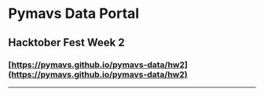 # Pymavs Data Portal

## Hacktober Fest Week 2

### [https://pymavs.github.io/pymavs-data/hw2](https://pymavs.github.io/pymavs-data/hw2)
---
